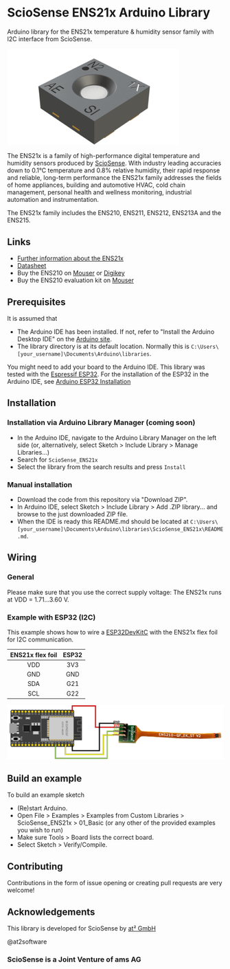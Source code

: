 # ScioSense ENS21x Arduino Library
Arduino library for the ENS21x temperature & humidity sensor family with I2C interface from ScioSense.

<img src="images/ens21x.png" width="400">

The ENS21x is a family of high-performance digital temperature and humidity sensors produced by
[ScioSense](http://www.sciosense.com). With industry leading accuracies down to 0.1°C temperature and 0.8% relative 
humidity, their rapid response and reliable, long-term performance the ENS21x family addresses the fields of home 
appliances, building and automotive HVAC, cold chain management, personal health and wellness monitoring, industrial 
automation and instrumentation.

The ENS21x family includes the ENS210, ENS211, ENS212, ENS213A and the ENS215.

## Links
* [Further information about the ENS21x](https://www.sciosense.com/ens21x-family-of-high-performance-digital-temperature-and-humidity-sensors/)
* [Datasheet](https://www.sciosense.com/wp-content/uploads/2023/12/ENS21x-Datasheet.pdf)
* Buy the ENS210 on [Mouser](https://mou.sr/3P3DWmK) or [Digikey](https://www.digikey.nl/en/products/detail/sciosense/ENS210-LQFM/6490747)
* Buy the ENS210 evaluation kit on [Mouser](https://mou.sr/44GNQAi)

 
## Prerequisites
It is assumed that
 - The Arduino IDE has been installed.
   If not, refer to "Install the Arduino Desktop IDE" on the
   [Arduino site](https://www.arduino.cc/en/Guide/HomePage).
- The library directory is at its default location. Normally this is `C:\Users\[your_username]\Documents\Arduino\libraries`.

You might need to add your board to the Arduino IDE. This library was tested with the [Espressif ESP32](https://www.espressif.com/en/products/socs/esp32). 
For the installation of the ESP32 in the Arduino IDE, see [Arduino ESP32 Installation](https://docs.espressif.com/projects/arduino-esp32/en/latest/installing.html)


## Installation

### Installation via Arduino Library Manager (coming soon)
- In the Arduino IDE, navigate to the Arduino Library Manager on the left side (or, alternatively, select Sketch > 
Include Library > Manage Libraries...)
- Search for `ScioSense_ENS21x`
- Select the library from the search results and press `Install`

### Manual installation
- Download the code from this repository via "Download ZIP".
- In Arduino IDE, select Sketch > Include Library > Add .ZIP library... and browse to the just downloaded ZIP file.
- When the IDE is ready this README.md should be located at `C:\Users\[your_username]\Documents\Arduino\libraries\ScioSense_ENS21x\README.md`.


## Wiring

### General
Please make sure that you use the correct supply voltage: The ENS21x runs at VDD = 1.71...3.60 V.

### Example with ESP32 (I2C)
This example shows how to wire a [ESP32DevKitC](https://docs.espressif.com/projects/esp-idf/en/latest/esp32/hw-reference/esp32/get-started-devkitc.html#get-started-esp32-devkitc-board-front) 
with the ENS21x flex foil for I2C communication.

| ENS21x flex foil | ESP32 |
|:----------------:|:-----:|
|       VDD        |  3V3  |
|       GND        |  GND  |
|       SDA        |  G21  |
|       SCL        |  G22  |

<img src="images/i2c_pinout_esp32.png" width="1000">

## Build an example
To build an example sketch
 - (Re)start Arduino.
 - Open File > Examples > Examples from Custom Libraries > ScioSense_ENS21x > 01_Basic (or any other of the provided 
examples you wish to run)
 - Make sure Tools > Board lists the correct board.
 - Select Sketch > Verify/Compile.

## Contributing
Contributions in the form of issue opening or creating pull requests are very welcome!

## Acknowledgements
This library is developed for ScioSense by [at² GmbH](https://www.at2-software.com/en/) 

@at2software

### ScioSense is a Joint Venture of ams AG 
